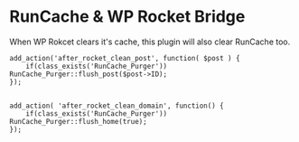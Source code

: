 # RunCache & WP Rocket Bridge
When WP Rokcet clears it's cache, this plugin will also clear RunCache too.

```
add_action('after_rocket_clean_post', function( $post ) {
	if(class_exists('RunCache_Purger')) RunCache_Purger::flush_post($post->ID);
});


add_action( 'after_rocket_clean_domain', function() {
    if(class_exists('RunCache_Purger')) RunCache_Purger::flush_home(true);
});
```
